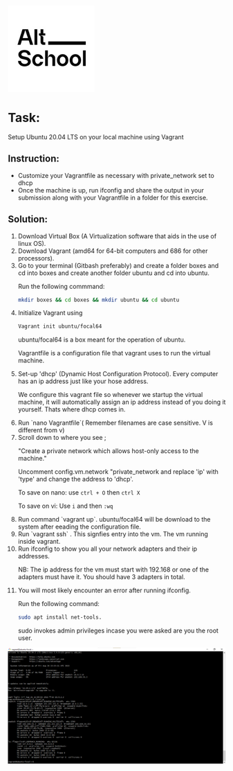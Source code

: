 
![AltSchool Africa Logo](./images/1633989073690.jpg)

# Task: 
Setup Ubuntu 20.04 LTS on your local machine using Vagrant

## Instruction: 
<ul>
   <li>Customize your Vagrantfile as necessary with private_network set to dhcp
   </li>
   <li>Once the machine is up, run ifconfig and share the output in your submission along with your Vagrantfile in a folder for this exercise.
   </li>
</ul>

## Solution:
<ol>
   <li>Download Virtual Box (A Virtualization software that aids in the use of linux OS).
   </li>

   <li>Download Vagrant (amd64 for 64-bit computers and 686 for other processors).
   </li>

   <li>Go to your terminal (Gitbash preferably) and create a folder boxes and cd into boxes and create another folder ubuntu and cd into ubuntu.
   
   Run the following commmand:
   
```sh
mkdir boxes && cd boxes && mkdir ubuntu && cd ubuntu
```
   </li>

   <li>Initialize Vagrant using

 ```sh
Vagrant init ubuntu/focal64
``` 
ubuntu/focal64 is a box meant for the operation of ubuntu.

Vagrantfile is a configuration file that vagrant uses to run the virtual machine.
   </li>

   <li>Set-up 'dhcp' (Dynamic Host Configuration Protocol). Every computer has an ip address just like your hose address. 
   
   We configure this vagrant file so whenever we startup the virtual machine, it will automatically assign an ip address instead of you doing it yourself. Thats where dhcp comes in.
   </li>

   <li>Run `nano Vagrantfile`( Remember filenames are case sensitive. V is different from v)
   </li>

   <li>Scroll down to where you see ;
   
   "Create a private network which allows host-only access to the machine."
   
   Uncomment config.vm.network "private_network and replace 'ip' with 'type' and change the address to 'dhcp'.
   
   To save on nano: use `ctrl + O` then `ctrl X`
   
   To save on vi: Use `i` and then `:wq` 
   </li>

   <li>Run command `vagrant up`. ubuntu/focal64 will be download to the system after eeading the configuration file.
   </li>

   <li>Run `vagrant ssh` . This signfies entry into the vm. The vm running inside vagrant.
   </li>

   <li>Run ifconfig to show you all your network adapters and their ip addresses.
   
   NB: The ip address for the vm must start with 192.168 or one of the adapters must have it. You should have 3 adapters in total.
   </li>

   <li>You will most likely encounter an error after running ifconfig.
   
   Run the following command:
   
 ```sh
sudo apt install net-tools.
``` 
sudo invokes admin privileges incase you were asked are you the root user.
   </li>
</ol>

![ifconfig snapshot](./images/Ubuntu%20Snap.png)
